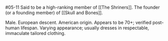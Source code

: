 #05-11
Said to be a high-ranking member of [[The Shriners]]. The founder (or a founding member) of [[Skull and Bones]].

Male. European descent. American origin. Appears to be 70+; verified post-human lifespan. Varying appearance; usually dresses in respectable, immaculate tailored clothing.